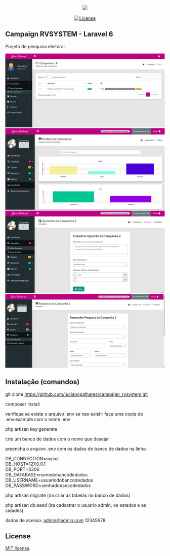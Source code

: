 <p align="center"><img src="https://impa.br/wp-content/uploads/2018/06/pesquisas-eleitorais-1200x637.png" width="400"></p>

<p align="center">
<a href="https://opensource.org/licenses/MIT"><img src="https://img.shields.io/badge/License-MIT-green.svg" alt="License"></a>
</p>

## Campaign RVSYSTEM - Laravel 6

Projeto de pesquisa eleitoral.

<p align="center">
<img src="public/images/print-examples/panel.png" />
<img src="public/images/print-examples/chart.png" />
<img src="public/images/print-examples/form-pergunta.png" />
<img src="public/images/print-examples/resposta.png" />
</p>

## Instalação (comandos)

git clone https://github.com/lucianopalhares/campaign_rvsystem.git 

composer install

verifique se existe o arquivo .env se nao existir faça uma copia de .env.example com o nome .env 

php artisan key:generate

crie um banco de dados com o nome que desejar

preencha o arquivo .env com os dados do banco de dados na linha:

DB_CONNECTION=mysql<br />
DB_HOST=127.0.0.1<br />
DB_PORT=3306<br />
DB_DATABASE=nomedobancodedados<br />
DB_USERNAME=usuariodobancodedados<br />
DB_PASSWORD=senhadobancodedados

php artisan migrate (ira criar as tabelas no banco de dados)

php artisan db:seed (ira cadastrar o usuario admin, os estados e as cidades)

dados de acesso:
admin@admin.com
12345678

## License

[MIT license](https://opensource.org/licenses/MIT).
